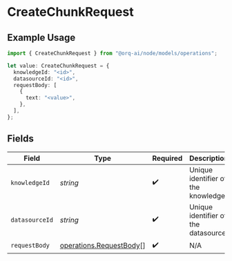 # CreateChunkRequest

## Example Usage

```typescript
import { CreateChunkRequest } from "@orq-ai/node/models/operations";

let value: CreateChunkRequest = {
  knowledgeId: "<id>",
  datasourceId: "<id>",
  requestBody: [
    {
      text: "<value>",
    },
  ],
};
```

## Fields

| Field                                                              | Type                                                               | Required                                                           | Description                                                        |
| ------------------------------------------------------------------ | ------------------------------------------------------------------ | ------------------------------------------------------------------ | ------------------------------------------------------------------ |
| `knowledgeId`                                                      | *string*                                                           | :heavy_check_mark:                                                 | Unique identifier of the knowledge                                 |
| `datasourceId`                                                     | *string*                                                           | :heavy_check_mark:                                                 | Unique identifier of the datasource                                |
| `requestBody`                                                      | [operations.RequestBody](../../models/operations/requestbody.md)[] | :heavy_check_mark:                                                 | N/A                                                                |